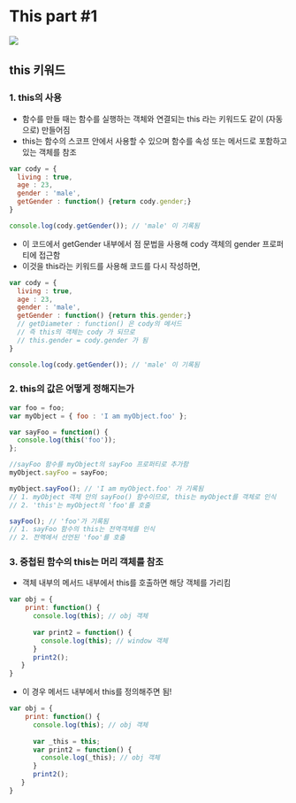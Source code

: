 # This part #1
<img src="https://img.shields.io/badge/JavaScript-FDC813?style=flat&logo=JavaScript&logoColor=black"/>

## this 키워드

### 1. this의 사용

- 함수를 만들 때는 함수를 실행하는 객체와 연결되는 this 라는 키워드도 같이 (자동으로) 만들어짐
- this는 함수의 스코프 안에서 사용할 수 있으며 함수를 속성 또는 메서드로 포함하고 있는 객체를 참조

```javascript
var cody = {
  living : true,
  age : 23,
  gender : 'male',
  getGender : function() {return cody.gender;}
}

console.log(cody.getGender()); // 'male' 이 기록됨
```
* 이 코드에서 getGender 내부에서 점 문법을 사용해 cody 객체의 gender 프로퍼티에 접근함
* 이것을 this라는 키워드를 사용해 코드를 다시 작성하면,
```javascript
var cody = {
  living : true,
  age : 23,
  gender : 'male',
  getGender : function() {return this.gender;}
  // getDiameter : function() 은 cody의 메서드
  // 즉 this의 객체는 cody 가 되므로
  // this.gender = cody.gender 가 됨 
}

console.log(cody.getGender()); // 'male' 이 기록됨
```
### 2. this의 값은 어떻게 정해지는가
```javascript
var foo = foo;
var myObject = { foo : 'I am myObject.foo' };

var sayFoo = function() {
  console.log(this('foo'));
};

//sayFoo 함수를 myObject의 sayFoo 프로퍼티로 추가함
myObject.sayFoo = sayFoo;

myObject.sayFoo(); // 'I am myObject.foo' 가 기록됨
// 1. myObject 객체 안의 sayFoo() 함수이므로, this는 myObject를 객체로 인식
// 2. 'this'는 myObject의 'foo'를 호출

sayFoo(); // 'foo'가 기록됨
// 1. sayFoo 함수의 this는 전역객체를 인식
// 2. 전역에서 선언된 'foo'를 호출
```

### 3. 중첩된 함수의 this는 머리 객체를 참조
- 객체 내부의 메서드 내부에서 this를 호출하면 해당 객체를 가리킴
```javascript
var obj = {
    print: function() {
      console.log(this); // obj 객체
      
      var print2 = function() {
        console.log(this); // window 객체
      }
      print2();
   }
}
```
- 이 경우 메서드 내부에서 this를 정의해주면 됨!
```javascript
var obj = {
    print: function() {
      console.log(this); // obj 객체
      
      var _this = this;
      var print2 = function() {
        console.log(_this); // obj 객체
      }
      print2();
   }
}
```
